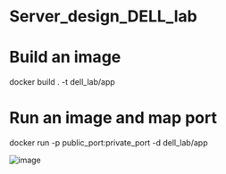 # Server_design_DELL_lab

# Build an image 
docker build . -t dell_lab/app


# Run an image and map port
docker run -p public_port:private_port -d dell_lab/app


![image](https://github.com/Jameakelan/server_design_DELL_lab/assets/47788949/bfede0f8-280c-4404-b4e4-398e80275a77)
